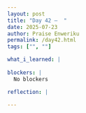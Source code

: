 ```yaml
---
layout: post
title: "Day 42 –  "
date: 2025-07-23
author: Praise Enweriku
permalink: /day42.html
tags: ["", ""]

what_i_learned: |
  
blockers: |
  No blockers

reflection: |
  
---
```

